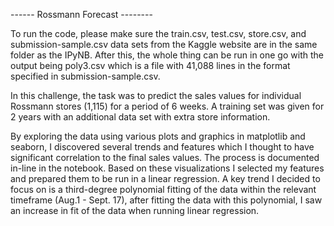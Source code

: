 ------ Rossmann Forecast --------

To run the code, please make sure the train.csv, test.csv, store.csv, and submission-sample.csv data sets from the Kaggle website are in the same folder as the IPyNB. After this, the whole thing can be run in one go with the output being poly3.csv which is a file with 41,088 lines in the format specified in submission-sample.csv.

In this challenge, the task was to predict the sales values for individual Rossmann stores (1,115) for a period of 6 weeks. A training set was given for 2 years with an additional data set with extra store information.

By exploring the data using various plots and graphics in matplotlib and seaborn, I discovered several trends and features which I thought to have significant correlation to the final sales values. The process is documented in-line in the notebook. Based on these visualizations I selected my features and prepared them to be run in a linear regression. A key trend I decided to focus on is a third-degree polynomial fitting of the data within the relevant timeframe (Aug.1 - Sept. 17), after fitting the data with this polynomial, I saw an increase in fit of the data when running linear regression.
